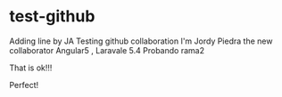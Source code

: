 # test-github


Adding line by JA
Testing github collaboration
I'm Jordy Piedra the new collaborator
Angular5 , Laravale 5.4
Probando rama2


That is ok!!!

Perfect!
